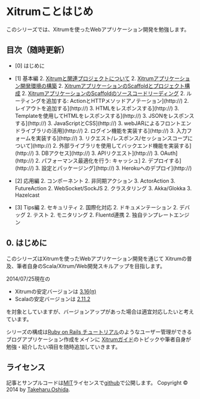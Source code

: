 # Xitrumことはじめ

このシリーズでは、Xitrumを使ったWebアプリケーション開発を勉強します。

## 目次（随時更新）

- [0] はじめに
- [1] 基本編
  2. [Xitrumと関連プロジェクトについて](http://george-osd-blog.heroku.com/41)
  2. [Xitrumアプリケーション開発環境の構築](http://george-osd-blog.heroku.com/42)
  2. [XitrumアプリケーションのScaffoldとプロジェクト構成](http://george-osd-blog.heroku.com/43)
  2. [XitrumアプリケーションのScaffoldのソースコードリーディング](http://george-osd-blog.heroku.com/44)
  2. ルーティングを追加する: ActionとHTTPメソッドアノテーション](http://)
  2. レイアウトを追加する](http://)
    3. HTMLをレスポンスする](http://)
    3. Templateを使用してHTMLをレスポンスする](http://)
    3. JSONをレスポンスする](http://)
    3. JavaScriptとCSS](http://)
    3. webJARによるフロントエンドライブラリの活用](http://)
  2. ログイン機能を実装する](http://)
    3. 入力フォームを実装する](http://)
    3. リクエスト/レスポンス/セッションスコープについて](http://)
  2. 外部ライブラリを使用してバックエンド機能を実装する](http://)
    3. DBアクセス](http://)
    3. APIリクエスト](http://)
    3. OAuth](http://)
  2. パフォーマンス最適化を行う: キャッシュ]
  2. デプロイする](http://)
    3. 設定とパッケージング](http://)
    3. Herokuへのデプロイ](http://)

- [2] 応用編
  2. コンポーネント
  2. 非同期アクション
    3. ActorAction
    3. FutureAction
  2. WebSocket/SockJS
  2. クラスタリング
    3. Akka/Glokka
    3. Hazelcast
- [3] Tips編
  2. セキュリティ
  2. 国際化対応
  2. ドキュメンテーション
  2. デバッグ
  2. テスト
  2. モニタリング
  2. Fluentd連携
  2. 独自テンプレートエンジン


## 0. はじめに

このシリーズはXitrumを使ったWebアプリケーション開発を通じて
Xitrumの普及、筆者自身のScala/Xitrum/Web開発スキルアップを目指します。

2014/07/25現在の

 * Xitrumの安定バージョンは [3.16(π)](http://search.maven.org/#artifactdetails%7Ctv.cntt%7Cxitrum_2.11%7C3.16%7Cjar)
 * Scalaの安定バージョンは [2.11.2](http://downloads.typesafe.com/scala/2.11.2/scala-2.11.2.tgz?_ga=1.179477284.109116044.1401169577)

を対象としていますが、バージョンアップがあった場合は適宜対応したいと考えています。

シリーズの構成は[Ruby on Rails チュートリアル](http://railstutorial.jp/)のようなユーザー管理ができるブログアプリケーション作成をメインに
[Xitrumガイド](http://xitrum-framework.github.io/guide/ja/index.html)のトピックや筆者自身が勉強・紹介したい項目を随時追加していきます。


## ライセンス

記事とサンプルコードは[MIT](http://opensource.org/licenses/mit-license.php)ライセンスで[github](https://github.com/georgeOsdDev/xitrum-kotohajime)で公開します。
Copyright © 2014 by [Takeharu.Oshida](http://about.me/takeharu.oshida).
